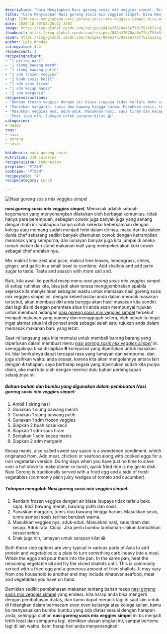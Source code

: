 ```yaml
---
description: "Cara Menyiapkan Nasi goreng sosis mix veggies simpel, Bisa Manjain Lidah"
title: "Cara Menyiapkan Nasi goreng sosis mix veggies simpel, Bisa Manjain Lidah"
slug: 1230-cara-menyiapkan-nasi-goreng-sosis-mix-veggies-simpel-bisa-manjain-lidah
date: 2020-10-30T04:20:12.329Z
image: https://img-global.cpcdn.com/recipes/849a37670aa6e77d/751x532cq70/nasi-goreng-sosis-mix-veggies-simpel-foto-resep-utama.jpg
thumbnail: https://img-global.cpcdn.com/recipes/849a37670aa6e77d/751x532cq70/nasi-goreng-sosis-mix-veggies-simpel-foto-resep-utama.jpg
cover: https://img-global.cpcdn.com/recipes/849a37670aa6e77d/751x532cq70/nasi-goreng-sosis-mix-veggies-simpel-foto-resep-utama.jpg
author: Lois Rhodes
ratingvalue: 4.4
reviewcount: 3
recipeingredient:
- "1 piring nasi"
- "1 siung bawang merah"
- "1 siung bawang putih"
- "1 sdm frozen veggies"
- "2 buah sosis kecil"
- "1 sdm saus tiram"
- "1 sdm kecap manis"
- "2 sdm margarin"
recipeinstructions:
- "Rendam frozen veggies dengan air biasa (supaya tidak terlalu beku saja). Iris2 bawang merah, bawang putih dan sosis"
- "Panaskan margarin, tumis duo bawang hingga harum. Masukkan sosis, tumis sampai sosis terlihat berubah warna."
- "Masukkan veggies nya, aduk-aduk. Masukkan nasi, saus tiram dan kecap. Aduk rata. Cicipi. Jika perlu bumbu tambahan silakan tambahkan sesuai selera"
- "Enak juga nih, lumayan untuk sarapan kilat 😁"
categories:
- Resep
tags:
- nasi
- goreng
- sosis

katakunci: nasi goreng sosis 
nutrition: 219 calories
recipecuisine: Indonesian
preptime: "PT24M"
cooktime: "PT53M"
recipeyield: "4"
recipecategory: Lunch

---
```



![Nasi goreng sosis mix veggies simpel](https://img-global.cpcdn.com/recipes/849a37670aa6e77d/751x532cq70/nasi-goreng-sosis-mix-veggies-simpel-foto-resep-utama.jpg)

<b><i>nasi goreng sosis mix veggies simpel</i></b>, Memasak adalah sebuah kegemaran yang menyenangkan dilakukan oleh berbagai komunitas. tidak hanya para perempuan, sebagian cowok juga banyak juga yang senang dengan hobi ini. walaupun hanya untuk sekedar kebersamaan dengan kolega atau memang sudah menjadi hobi dalam dirinya. maka dari itu dalam dunia chef sekarang sedikit banyak ditemukan cowok dengan ketrampilan memasak yang sempurna, dan lumayan banyak juga kita jumpai di aneka rumah makan dan stand makanan mall yang mempekerjakan koki cowok sebagai chef andalan nya.

Mix makrut lime zest and juice, makrut lime leaves, lemongrass, chiles, ginger, and garlic in a small bowl to combine. Add shallots and add palm sugar to taste. Taste and season with more salt and.

Baik, kita awali ke perihal resep menu <i>nasi goreng sosis mix veggies simpel</i>. di setiap rutinitas kita, bisa jadi akan terasa menggembirakan apabila sejenak kita menyisihkan sebagian waktu untuk memasak nasi goreng sosis mix veggies simpel ini. dengan keberhasilan anda dalam meracik masakan tersebut, akan membuat diri anda bangga akan hasil masakan kita sendiri. dan lagi disini dengan perantara situs ini anda akan mempunyai rujukan untuk membuat hidangan <u>nasi goreng sosis mix veggies simpel</u> tersebut menjadi makanan yang yummy dan menggugah selera, oleh sebab itu ingat ingat alamat situs ini di ponsel anda sebagai salah satu rujukan anda dalam memasak makanan baru yang lezat.


Saat ini langsung saja kita memulai untuk membeli barang barang yang diperlukan dalam membuat menu <u><i>nasi goreng sosis mix veggies simpel</i></u> ini. seenggaknya bisa disiapkan <b>8</b> komposisi yang diperlukan untuk masakan ini. biar berikutnya dapat tercapai rasa yang lumayan dan sempurna. dan juga sisihkan waktu anda sesaat, karena kita akan mengolahnya antara lain dengan <b>4</b> tahapan. saya berharap segala yang diperlukan sudah kita punya disini, oke mari kita olah dengan merinci dulu bahan perlengkapan selanjutnya ini.

<!--inarticleads1-->

##### Bahan-bahan dan bumbu yang digunakan dalam pembuatan Nasi goreng sosis mix veggies simpel:

1. Ambil 1 piring nasi
1. Gunakan 1 siung bawang merah
1. Gunakan 1 siung bawang putih
1. Gunakan 1 sdm frozen veggies
1. Siapkan 2 buah sosis kecil
1. Siapkan 1 sdm saus tiram
1. Sediakan 1 sdm kecap manis
1. Siapkan 2 sdm margarin


Kecap manis, also called sweet soy sauce is a sweetened condiment, which originated from. Add meat, chicken or seafood along with cooked eggs for a non vegetarian version. During days when you have just no time to slave over a hot stove to make dinner or lunch, quick fried rice is my go-to dish. Nasi Goreng is traditionally served with a fried egg and a side of fresh vegetables (commonly plain juicy wedges of tomato and cucumber). 

<!--inarticleads2-->

##### Tahapan mengolah Nasi goreng sosis mix veggies simpel:

1. Rendam frozen veggies dengan air biasa (supaya tidak terlalu beku saja). Iris2 bawang merah, bawang putih dan sosis
1. Panaskan margarin, tumis duo bawang hingga harum. Masukkan sosis, tumis sampai sosis terlihat berubah warna.
1. Masukkan veggies nya, aduk-aduk. Masukkan nasi, saus tiram dan kecap. Aduk rata. Cicipi. Jika perlu bumbu tambahan silakan tambahkan sesuai selera
1. Enak juga nih, lumayan untuk sarapan kilat 😁


Both these side options are very typical in various parts of Asia to add protein and vegetables to a plate to turn something carb-heavy into a meal. Whisk the eggs and pour them into the pan. In the same pan, heat the remaining vegetable oil and fry the sliced shallots until. This is commonly served with a fried egg and a generous amount of fried shallots. It may vary from one household to another and may include whatever seafood, meat and vegetables you have on hand. 

Demikian sedikit pembahasan makanan tentang bahan resep <u>nasi goreng sosis mix veggies simpel</u> yang endess. kita harap anda bisa mengerti dengan pembahasan diatas, dan kamu dapat meracik lagi di saat lain untuk di hidangkan dalam bermacam even even keluarga atau kolega kalian. kamu bs menyesuaikan bumbu bumbu yang ada diatas sesuai dengan harapan anda, sehingga olahan <b>nasi goreng sosis mix veggies simpel</b> ini bs menjadi lebih lezat dan sempurna lagi. demikian ulasan singkat ini, sampai bertemu lagi di lain waktu. kami harap hari anda menyenangkan.
